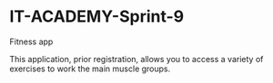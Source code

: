 # IT-ACADEMY-Sprint-9

Fitness app

This application, prior registration, allows you to access a variety of exercises to work the main muscle groups.
